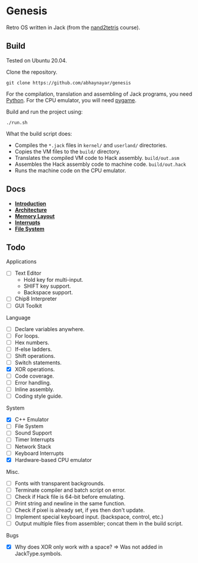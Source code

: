 # Genesis

Retro OS written in Jack (from the [nand2tetris](https://nand2tetris.org) course).

## Build

Tested on Ubuntu 20.04.

Clone the repository.

```
git clone https://github.com/abhaynayar/genesis
```

For the compilation, translation and assembling of Jack programs, you need
[Python](https://www.python.org/downloads/). For the CPU emulator, you will need
[pygame](https://www.pygame.org/).

Build and run the project using:

```
./run.sh
```

What the build script does:
- Compiles the `*.jack` files in `kernel/` and `userland/` directories.
- Copies the VM files to the `build/` directory.
- Translates the compiled VM code to Hack assembly. `build/out.asm`
- Assembles the Hack assembly code to machine code. `build/out.hack`
- Runs the machine code on the CPU emulator.

## Docs

* **[Introduction](docs/introduction.md)**
* **[Architecture](docs/architecture.md)**
* **[Memory Layout](docs/memory-layout.md)**
* **[Interrupts](docs/interrupts.md)**
* **[File System](docs/file-system.md)**

## Todo

Applications

- [ ] Text Editor
	- Hold key for multi-input.
	- SHIFT key support.
	- Backspace support.
- [ ] Chip8 Interpreter
- [ ] GUI Toolkit

Language

- [ ] Declare variables anywhere.
- [ ] For loops.
- [ ] Hex numbers.
- [ ] If-else ladders.
- [ ] Shift operations.
- [ ] Switch statements.
- [x] XOR operations.
- [ ] Code coverage.
- [ ] Error handling.
- [ ] Inline assembly.
- [ ] Coding style guide.

System

- [x] C++ Emulator
- [ ] File System
- [ ] Sound Support
- [ ] Timer Interrupts
- [ ] Network Stack
- [ ] Keyboard Interrupts
- [x] Hardware-based CPU emulator

Misc.

- [ ] Fonts with transparent backgrounds.
- [ ] Terminate compiler and batch script on error.
- [ ] Check if Hack file is 64-bit before emulating.
- [ ] Print string and newline in the same function.
- [ ] Check if pixel is already set, if yes then don't update.
- [ ] Implement special keyboard input. (backspace, control, etc.)
- [ ] Output multiple files from assembler; concat them in the build script.

Bugs

- [x] Why does XOR only work with a space? => Was not added in JackType.symbols.
